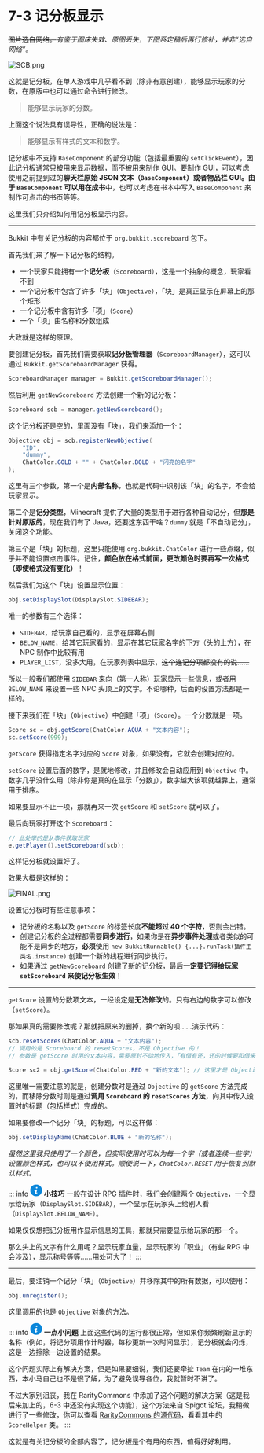 # 7-3 记分板显示

~~图片选自网络。~~*有鉴于图床失效、原图丢失，下图系定稿后再行修补，并非“选自网络”。*

![SCB.png](https://s2.loli.net/2022/04/15/pEkFN7zZ9bXvCxL.png)

这就是记分板，在单人游戏中几乎看不到（除非有意创建），能够显示玩家的分数，在原版中也可以通过命令进行修改。

> 能够显示玩家的分数。

上面这个说法具有误导性，正确的说法是：

> 能够显示有样式的文本和数字。

记分板中不支持 `BaseComponent` 的部分功能（包括最重要的 `setClickEvent`），因此记分板通常只被用来显示数据，而不被用来制作 GUI。要制作 GUI，可以考虑使用之前提到过的**聊天栏原始 JSON 文本（`BaseComponent`）**或者物品栏 GUI。由于 `BaseComponent` 可以用在**成书**中，也可以考虑在书本中写入 `BaseComponent` 来制作可点击的书页等等。

这里我们只介绍如何用记分板显示内容。

---

Bukkit 中有关记分板的内容都位于 `org.bukkit.scoreboard` 包下。

首先我们来了解一下记分板的结构。

- 一个玩家只能拥有一个**记分板**（`Scoreboard`），这是一个抽象的概念，玩家看不到
- 一个记分板中包含了许多「块」（`Objective`），「块」是真正显示在屏幕上的那个矩形
- 一个记分板中含有许多「项」（`Score`）
- 一个「项」由名称和分数组成

大致就是这样的原理。

要创建记分板，首先我们需要获取**记分板管理器**（`ScoreboardManager`），这可以通过 `Bukkit.getScoreboardManager` 获得。

```java
ScoreboardManager manager = Bukkit.getScoreboardManager();
```

然后利用 `getNewScoreboard` 方法创建一个新的记分板：

```java
Scoreboard scb = manager.getNewScoreboard();
```

这个记分板还是空的，里面没有「块」，我们来添加一个：

```java
Objective obj = scb.registerNewObjective(
    "ID",
    "dummy",
    ChatColor.GOLD + "" + ChatColor.BOLD + "闪亮的名字"
);
```

这里有三个参数，第一个是**内部名称**，也就是代码中识别该「块」的名字，不会给玩家显示。

第二个是**记分类型**，Minecraft 提供了大量的类型用于进行各种自动记分，但**那是针对原版的**，现在我们有了 Java，还要这东西干啥？`dummy` 就是「不自动记分」，关闭这个功能。

第三个是「块」的标题，这里只能使用 `org.bukkit.ChatColor` 进行一些点缀，似乎并不能设置点击事件。记住，**颜色放在格式前面，更改颜色时要再写一次格式（即使格式没有变化）**！

然后我们为这个「块」设置显示位置：

```java
obj.setDisplaySlot(DisplaySlot.SIDEBAR);
```

唯一的参数有三个选择：

- `SIDEBAR`，给玩家自己看的，显示在屏幕右侧
- `BELOW_NAME`，给其它玩家看的，显示在其它玩家名字的下方（头的上方），在 NPC 制作中比较有用
- `PLAYER_LIST`，没多大用，在玩家列表中显示，~~这个连记分项都没有的说……~~

所以一般我们都使用 `SIDEBAR` 来向（第一人称）玩家显示一些信息，或者用 `BELOW_NAME` 来设置一些 NPC 头顶上的文字。不论哪种，后面的设置方法都是一样的。

接下来我们在「块」（`Objective`）中创建「项」（`Score`）。一个分数就是一项。

```java
Score sc = obj.getScore(ChatColor.AQUA + "文本内容");
sc.setScore(999);
```

`getScore` 获得指定名字对应的 `Score` 对象，如果没有，它就会创建对应的。

`setScore` 设置后面的数字，是就地修改，并且修改会自动应用到 `Objective` 中。数字几乎没什么用（除非你是真的在显示「分数」），数字越大该项就越靠上，通常用于排序。

如果要显示不止一项，那就再来一次 `getScore` 和 `setScore` 就可以了。

最后向玩家打开这个 `Scoreboard`：

```java
// 此处举的是从事件获取玩家
e.getPlayer().setScoreboard(scb);
```

这样记分板就设置好了。

效果大概是这样的：

![FINAL.png](https://s2.loli.net/2022/04/15/pEkFN7zZ9bXvCxL.png)

设置记分板时有些注意事项：

- 记分板的名称以及 `getScore` 的标签长度**不能超过 40 个字符**，否则会出错。
- 创建记分板的全过程都需要**同步进行**，如果你是在**异步事件处理**或者类似的可能不是同步的地方，**必须**使用 `new BukkitRunnable() {...}.runTask(插件主类名.instance)` 创建一个新的线程进行同步执行。
- 如果通过 `getNewScoreboard` 创建了新的记分板，最后**一定要记得给玩家 `setScoreboard` 来使记分板生效**！

---

`getScore` 设置的分数项文本，一经设定是**无法修改**的。只有右边的数字可以修改（`setScore`）。

那如果真的需要修改呢？那就把原来的删掉，换个新的呗……演示代码：

```java
scb.resetScores(ChatColor.AQUA + "文本内容");
// 调用的是 Scoreboard 的 resetScores，不是 Objective 的！
// 参数是 getScore 时用的文本内容，需要原封不动地传入，「有借有还，还的时候要和借来的时候一样」

Score sc2 = obj.getScore(ChatColor.RED + "新的文本"); // 这里才是 Objective 的！
```

这里唯一需要注意的就是，创建分数时是通过 `Objective` 的 `getScore` 方法完成的，而移除分数时则是通过**调用 `Scoreboard` 的 `resetScores` 方法**，向其中传入设置时的标题（包括样式）完成的。

如果要修改一个记分「块」的标题，可以这样做：

```java
obj.setDisplayName(ChatColor.BLUE + "新的名称");
```

*虽然这里我只使用了一个颜色，但实际使用时可以为每一个字（或者连续一些字）设置颜色样式，也可以不使用样式。顺便说一下，`ChatColor.RESET` 用于恢复到默认样式。*

::: info <img src="data:image/svg+xml,%3Csvg xmlns='http://www.w3.org/2000/svg' viewBox='0 0 16 16' transform='scale(0.6)' fill='%23fff'%3E%3Cpath d='M9.1 0C10.2 0 10.7 0.7 10.7 1.6 10.7 2.6 9.8 3.6 8.6 3.6 7.6 3.6 7 3 7 2 7 1.1 7.7 0 9.1 0Z'/%3E%3Cpath d='M5.8 16C5 16 4.4 15.5 5 13.2L5.9 9.1C6.1 8.5 6.1 8.2 5.9 8.2 5.7 8.2 4.6 8.6 3.9 9.1L3.5 8.4C5.6 6.6 7.9 5.6 8.9 5.6 9.8 5.6 9.9 6.6 9.5 8.2L8.4 12.5C8.2 13.2 8.3 13.5 8.5 13.5 8.7 13.5 9.6 13.2 10.4 12.5L10.9 13.2C8.9 15.2 6.7 16 5.8 16Z'/%3E%3C/svg%3E" style="background-color:#0B87DA; clip-path: circle();" width="24px" height="24px"> **小技巧**
一般在设计 RPG 插件时，我们会创建两个 `Objective`，一个显示给玩家（`DisplaySlot.SIDEBAR`），一个显示在玩家头上给别人看（`DisplaySlot.BELOW_NAME`）。

如果仅仅想把记分板用作显示信息的工具，那就只需要显示给玩家的那一个。

那么头上的文字有什么用呢？显示玩家血量，显示玩家的「职业」（有些 RPG 中会涉及），显示称号等等……用处可大了！
:::

---

最后，要注销一个记分「块」（`Objective`）并移除其中的所有数据，可以使用：

```java
obj.unregister();
```

这里调用的也是 `Objective` 对象的方法。

::: info <img src="data:image/svg+xml,%3Csvg xmlns='http://www.w3.org/2000/svg' viewBox='0 0 16 16' transform='scale(0.6)' fill='%23fff'%3E%3Cpath d='M9.1 0C10.2 0 10.7 0.7 10.7 1.6 10.7 2.6 9.8 3.6 8.6 3.6 7.6 3.6 7 3 7 2 7 1.1 7.7 0 9.1 0Z'/%3E%3Cpath d='M5.8 16C5 16 4.4 15.5 5 13.2L5.9 9.1C6.1 8.5 6.1 8.2 5.9 8.2 5.7 8.2 4.6 8.6 3.9 9.1L3.5 8.4C5.6 6.6 7.9 5.6 8.9 5.6 9.8 5.6 9.9 6.6 9.5 8.2L8.4 12.5C8.2 13.2 8.3 13.5 8.5 13.5 8.7 13.5 9.6 13.2 10.4 12.5L10.9 13.2C8.9 15.2 6.7 16 5.8 16Z'/%3E%3C/svg%3E" style="background-color:#0B87DA; clip-path: circle();" width="24px" height="24px"> **一点小问题**
上面这些代码的运行都很正常，但如果你频繁刷新显示的名称（例如，将记分项用作计时器，每秒更新一次时间显示），记分板就会闪烁，这是一边擦除一边设置的结果。

这个问题实际上有解决方案，但是如果要细说，我们还要牵扯 `Team` 在内的一堆东西，本小马自己也不是很了解，为了避免误导各位，我就暂时不讲了。

不过大家别沮丧，我在 RarityCommons 中添加了这个问题的解决方案（这是我后来加上的，6-3 中还没有实现这个功能），这个方法来自 Spigot 论坛，我稍微进行了一些修改，你可以查看 [RarityCommons 的源代码](https://github.com/Andy-K-Sparklight/PluginDiaryCode/tree/master/RarityCommons/src/main/java/rarityeg/commons)，看看其中的 `ScoreHelper` 类。
:::

这就是有关记分板的全部内容了，记分板是个有用的东西，值得好好利用。